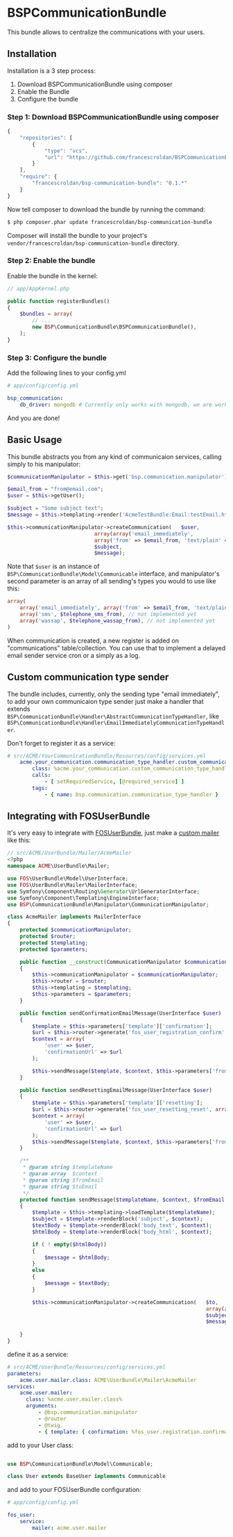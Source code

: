 # BSPCommunicationBundle


This bundle allows to centralize the communications with your users.

## Installation

Installation is a 3 step process:

1. Download BSPCommunicationBundle using composer
2. Enable the Bundle
3. Configure the bundle

### Step 1: Download BSPCommunicationBundle using composer

``` js
{
	"repositories": [
        {
            "type": "vcs",
            "url": "https://github.com/francescroldan/BSPCommunicationBundle"
        }
    ],
    "require": {
        "francescroldan/bsp-communication-bundle": "0.1.*"
    }
}
```

Now tell composer to download the bundle by running the command:

``` bash
$ php composer.phar update francescroldan/bsp-communication-bundle
```

Composer will install the bundle to your project's `vendor/francescroldan/bsp-communication-bundle` directory.

### Step 2: Enable the bundle

Enable the bundle in the kernel:

``` php
// app/AppKernel.php

public function registerBundles()
{
    $bundles = array(
        // ...
        new BSP\CommunicationBundle\BSPCommunicationBundle(),
    );
}
```
### Step 3: Configure the bundle

Add the following lines to your config.yml

``` yaml
# app/config/config.yml

bsp_communication:
    db_driver: mongodb # Currently only works with mongodb, we are working on orm
```

And you are done!

## Basic Usage

This bundle abstracts you from any kind of communicaion services, calling simply to his manipulator:

``` php
$communicationManipulator = $this->get('bsp.communication.manipulator');

$email_from = "from@email.com";
$user = $this->getUser();

$subject = "Some subject text";
$message = $this->templating->render('AcmeTestBundle:Email:testEmail.html.twig');

$this->communicationManipulator->createCommunication(	$user, 
							array(array('email_immediately', 
							array('from' => $email_from, 'text/plain' => $message))), 
							$subject, 
							$message);

```

Note that `$user` is an instance of `BSP\CommunicationBundle\Model\Communicable` interface, and manipulator's second parameter is an array of all sending's types you would to use like this:

``` php
array(
	array('email_immediately', array('from' => $email_from, 'text/plain' => $text_body, 'text/html' => $html_body)),
	array('sms', $telephone_sms_from), // not implemented yet
	array('wassap', $telephone_wassap_from), // not implemented yet
)

```

When communication is created, a new register is added on "communications" table/collection. You can use that to implement a delayed email sender service cron or a simply as a log.

## Custom communication type sender


The bundle includes, currently, only the sending type "email immediately", to add your own communicaion type sender just make a handler that extends `BSP\CommunicationBundle\Handler\AbstractCommunicationTypeHandler`, like `BSP\CommunicationBundle\Handler\EmailImmediatelyCommunicationTypeHandler`.

Don't forget to register it as a service:

``` yml
# src/ACME/YourCommunicationBundle/Resources/config/services.yml
    acme.your_communication.communication_type_handler.custom_communication_type:
        class: %acme.your_communication.custom_communication_type_handler.class%
        calls:
            - [ setRequiredService, [@required_service] ]
        tags:
            - { name: bsp.communication.communication_type_handler }

```

## Integrating with FOSUserBundle

It's very easy to integrate with [FOSUserBundle][FriendsOfSymfony/FOSUserBundle], just make a [custom mailer][mailer] like this:

``` php
// src/ACME/UserBundle/Mailer/AcmeMailer
<?php
namespace ACME\UserBundle\Mailer;

use FOS\UserBundle\Model\UserInterface;
use FOS\UserBundle\Mailer\MailerInterface;
use Symfony\Component\Routing\Generator\UrlGeneratorInterface;
use Symfony\Component\Templating\EngineInterface;
use BSP\CommunicationBundle\Manipulator\CommunicationManipulator;

class AcmeMailer implements MailerInterface
{
    protected $communicationManipulator;
    protected $router;
    protected $templating;
    protected $parameters;

    public function __construct(CommunicationManipulator $communicationManipulator, UrlGeneratorInterface $router, \Twig_Environment $templating, array $parameters)
    {
        $this->communicationManipulator = $communicationManipulator;
        $this->router = $router;
        $this->templating = $templating;
        $this->parameters = $parameters;
    }

    public function sendConfirmationEmailMessage(UserInterface $user)
    {
        $template = $this->parameters['template']['confirmation'];
        $url = $this->router->generate('fos_user_registration_confirm', array('token' => $user->getConfirmationToken()), true);
        $context = array(
            'user' => $user,
            'confirmationUrl' => $url
        );

        $this->sendMessage($template, $context, $this->parameters['from_email']['confirmation'], $user);
    }

    public function sendResettingEmailMessage(UserInterface $user)
    {
        $template = $this->parameters['template']['resetting'];
        $url = $this->router->generate('fos_user_resetting_reset', array('token' => $user->getConfirmationToken()), true);
        $context = array(
            'user' => $user,
            'confirmationUrl' => $url
        );
        $this->sendMessage($template, $context, $this->parameters['from_email']['resetting'], $user);
    }

    /**
     * @param string $templateName
     * @param array  $context
     * @param string $fromEmail
     * @param string $toEmail
     */
    protected function sendMessage($templateName, $context, $fromEmail, $to)
    {
        $template = $this->templating->loadTemplate($templateName);
        $subject = $template->renderBlock('subject', $context);
        $textBody = $template->renderBlock('body_text', $context);
        $htmlBody = $template->renderBlock('body_html', $context);

        if ( ! empty($htmlBody)) 
        {
            $message = $htmlBody;
        } 
        else 
        {
            $message = $textBody;
        }

        $this->communicationManipulator->createCommunication(   $to, 
                                                                array(array('email_immediately', array('from' => key($fromEmail), 'text/plain' => $textBody, 'text/html' => $htmlBody))), 
                                                                $subject,
                                                                $message);
 
    }
}

```

define it as a service:

``` yml
# src/ACME/UserBundle/Resources/config/services.yml
parameters:
    acme.user.mailer.class: ACME\UserBundle\Mailer\AcmeMailer
services:
    acme.user.mailer:
      class: %acme.user.mailer.class%
      arguments:
          - @bsp.communication.manipulator
          - @router
          - @twig
          - { template: { confirmation: %fos_user.registration.confirmation.template%, resetting: %fos_user.resetting.email.template% }, from_email: { confirmation: %fos_user.registration.confirmation.from_email%, resetting: %fos_user.resetting.email.from_email% } }
```

add to your User class:

``` php

use BSP\CommunicationBundle\Model\Communicable;

class User extends BaseUser implements Communicable

```

and add to your FOSUserBundle configuration:

``` yml
# app/config/config.yml

fos_user:
    service:
        mailer: acme.user.mailer

```

[FriendsOfSymfony/FOSUserBundle]: https://github.com/FriendsOfSymfony/FOSUserBundle
[mailer]:https://github.com/FriendsOfSymfony/FOSUserBundle/blob/master/Resources/doc/emails.md#using-a-custom-mailer
